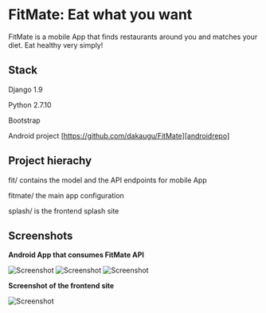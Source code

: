 FitMate: Eat what you want
==========================

FitMate is a mobile App that finds restaurants around you and matches your diet. Eat healthy very simply!

## Stack
Django 1.9

Python 2.7.10

Bootstrap

Android project [https://github.com/dakaugu/FitMate][androidrepo]

## Project hierachy
fit/ contains the model and the API endpoints for mobile App

fitmate/ the main app configuration

splash/ is the frontend splash site


## Screenshots
**Android App that consumes FitMate API**

![Screenshot][android1]
![Screenshot][android2]
![Screenshot][android3]

**Screenshot of the frontend site**

![Screenshot][image]

[android1]: http://s16.postimg.org/k13mxzq2d/2016_03_21_5.png
[android2]: http://s9.postimg.org/vwv0npdt9/2016_03_21_6.png
[android3]: http://s12.postimg.org/ifca87o1p/2016_03_21_7.png
[image]: http://s14.postimg.org/55h1q4ur5/fitmate.png
[androidrepo]: https://github.com/dakaugu/FitMate
